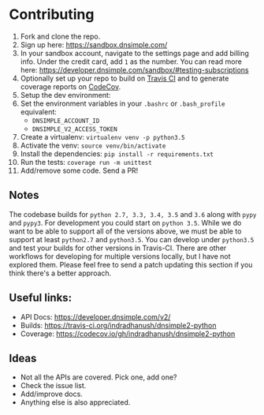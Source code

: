 Contributing
==

1. Fork and clone the repo.
2. Sign up here: https://sandbox.dnsimple.com/
3. In your sandbox account, navigate to the settings page and add
billing info. Under the credit card, add `1` as the number. You can
read more here: https://developer.dnsimple.com/sandbox/#testing-subscriptions
4. Optionally set up your repo to build on
   [Travis CI](http://travis-ci.org/) and to generate coverage reports
   on [CodeCov](https://codecov.io/gh/indradhanush/dnsimple2-python).
5. Setup the dev environment:
6. Set the environment variables in your `.bashrc` or `.bash_profile` equivalent:
   - `DNSIMPLE_ACCOUNT_ID`
   - `DNSIMPLE_V2_ACCESS_TOKEN`
7. Create a virtualenv: `virtualenv venv -p python3.5`
8. Activate the venv: `source venv/bin/activate`
9. Install the dependencies: `pip install -r requirements.txt`
10. Run the tests: `coverage run -m unittest`
11. Add/remove some code. Send a PR!


## Notes

The codebase builds for `python 2.7, 3.3, 3.4, 3.5` and `3.6` along
with `pypy` and `pypy3`. For development you could start on `python
3.5`. While we do want to be able to support all of the versions
above, we must be able to support at least `python2.7` and
`python3.5`. You can develop under `python3.5` and test your builds
for other versions in Travis-CI. There are other workflows for
developing for multiple versions locally, but I have not explored
them. Please feel free to send a patch updating this section if you
think there's a better approach.


## Useful links:

- API Docs: https://developer.dnsimple.com/v2/
- Builds: https://travis-ci.org/indradhanush/dnsimple2-python
- Coverage: https://codecov.io/gh/indradhanush/dnsimple2-python


## Ideas

- Not all the APIs are covered. Pick one, add one?
- Check the issue list.
- Add/improve docs.
- Anything else is also appreciated.
